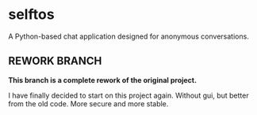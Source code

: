 # selftos

A Python-based chat application designed for anonymous conversations.

## REWORK BRANCH

**This branch is a complete rework of the original project.**

I have finally decided to start on this project again. Without gui, but better from the old code. More secure and more stable.
